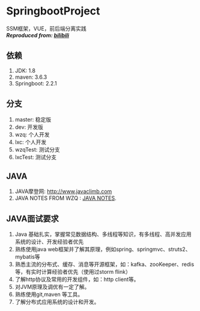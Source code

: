 # SpringbootProject
SSM框架，VUE，前后端分离实践  
***Reproduced from: [bilibili](https://www.bilibili.com/video/BV1y7411y7am?from=search&seid=12705559201586858813)***
## 依赖
1. JDK: 1.8
2. maven: 3.6.3
3. Springboot: 2.2.1

## 分支
1. master: 稳定版
2. dev: 开发版
3. wzq: 个人开发
4. lxc: 个人开发
5. wzqTest: 测试分支
6. lxcTest: 测试分支

## JAVA
1. JAVA摩登网: http://www.javaclimb.com
2. JAVA NOTES FROM WZQ : [JAVA NOTES](https://github.com/Alex-Wzq/Notes/tree/master/Interview/Java).

## JAVA面试要求
1. Java 基础扎实，掌握常见数据结构、多线程等知识，有多线程、高并发应用系统的设计、开发经验者优先 
2. 熟练使用java web框架并了解其原理，例如spring、springmvc、struts2、mybatis等 
3. 熟悉主流的分布式、缓存、消息等开源框架，如：kafka、zooKeeper、redis等，有实时计算经验者优先（使用过storm flink） 
4. 了解http协议及常用的开发组件，如：http client等。 
5. 对JVM原理及调优有一定了解。 
6. 熟练使用git,maven 等工具。 
7. 了解分布式应用系统的设计和开发。
